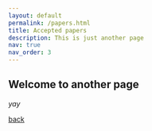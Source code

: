 ```yaml
---
layout: default
permalink: /papers.html
title: Accepted papers
description: This is just another page
nav: true
nav_order: 3
---
```



## Welcome to another page

_yay_

[back](./)
